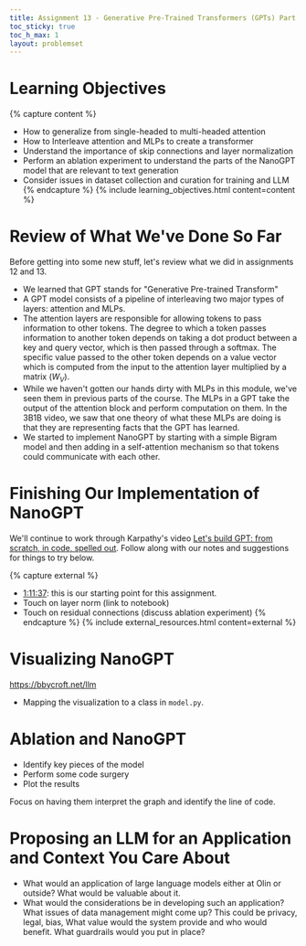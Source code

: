 ```yaml
---
title: Assignment 13 - Generative Pre-Trained Transformers (GPTs) Part 2
toc_sticky: true 
toc_h_max: 1
layout: problemset
---
```


# Learning Objectives

{% capture content %}
* How to generalize from single-headed to multi-headed attention
* How to Interleave attention and MLPs to create a transformer
* Understand the importance of skip connections and layer normalization
* Perform an ablation experiment to understand the parts of the NanoGPT model that are relevant to text generation
* Consider issues in dataset collection and curation for training and LLM
{% endcapture %}
{% include learning_objectives.html content=content %}

# Review of What We've Done So Far
Before getting into some new stuff, let's review what we did in assignments 12 and 13.
* We learned that GPT stands for "Generative Pre-trained Transform"
* A GPT model consists of a pipeline of interleaving two major types of layers: attention and MLPs.
* The attention layers are responsible for allowing tokens to pass information to other tokens. The degree to which a token passes information to another token depends on taking a dot product between a key and query vector, which is then passed through a softmax.  The specific value passed to the other token depends on a value vector which is computed from the input to the attention layer multiplied by a matrix ($W_V$).
* While we haven't gotten our hands dirty with MLPs in this module, we've seen them in previous parts of the course.  The MLPs in a GPT take the output of the attention block and perform computation on them.  In the 3B1B video, we saw that one theory of what these MLPs are doing is that they are representing facts that the GPT has learned.
* We started to implement NanoGPT by starting with a simple Bigram model and then adding in a self-attention mechanism so that tokens could communicate with each other.

# Finishing Our Implementation of NanoGPT

We'll continue to work through Karpathy's video [Let's build GPT: from scratch, in code, spelled out](https://www.youtube.com/watch?v=kCc8FmEb1nY).  Follow along with our notes and suggestions for things to try below.

{% capture external %}
* [1:11:37](https://youtu.be/kCc8FmEb1nY?t=4297): this is our starting point for this assignment.
* Touch on layer norm (link to notebook)
* Touch on residual connections (discuss ablation experiment)
{% endcapture %}
{% include external_resources.html content=external %}

# Visualizing NanoGPT

https://bbycroft.net/llm
* Mapping the visualization to a class in ``model.py``.

# Ablation and NanoGPT

* Identify key pieces of the model
* Perform some code surgery
* Plot the results

Focus on having them interpret the graph and identify the line of code.

# Proposing an LLM for an Application and Context You Care About

* What would an application of large language models either at Olin or outside?  What would be valuable about it.
* What would the considerations be in developing such an application?  What issues of data management might come up? This could be privacy, legal, bias,  What value would the system provide and who would benefit.  What guardrails would you put in place?